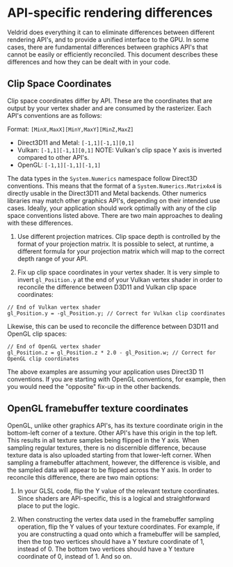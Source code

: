 # API-specific rendering differences

Veldrid does everything it can to eliminate differences between different rendering API's, and to provide a unified interface to the GPU. In some cases, there are fundamental differences between graphics API's that cannot be easily or efficiently reconciled. This document describes these differences and how they can be dealt with in your code.

## Clip Space Coordinates

Clip space coordinates differ by API. These are the coordinates that are output by your vertex shader and are consumed by the rasterizer. Each API's conventions are as follows:

Format: `[MinX,MaxX][MinY,MaxY][MinZ,MaxZ]`

* Direct3D11 and Metal: `[-1,1][-1,1][0,1]`
* Vulkan: `[-1,1][-1,1][0,1]` NOTE: Vulkan's clip space Y axis is inverted compared to other API's.
* OpenGL: `[-1,1][-1,1][-1,1]`

The data types in the `System.Numerics` namespace follow Direct3D conventions. This means that the format of a `System.Numerics.Matrix4x4` is directly usable in the Direct3D11 and Metal backends. Other numerics libraries may match other graphics API's, depending on their intended use cases. Ideally, your application should work optimally with any of the clip space conventions listed above. There are two main approaches to dealing with these differences.

1. Use different projection matrices. Clip space depth is controlled by the format of your projection matrix. It is possible to select, at runtime, a different formula for your projection matrix which will map to the correct depth range of your API.

2. Fix up clip space coordinates in your vertex shader. It is very simple to invert `gl_Position.y` at the end of your Vulkan vertex shader in order to reconcile the difference between D3D11 and Vulkan clip space coordinates:

```
// End of Vulkan vertex shader
gl_Position.y = -gl_Position.y; // Correct for Vulkan clip coordinates
```

 Likewise, this can be used to reconcile the difference between D3D11 and OpenGL clip spaces:

```
// End of OpenGL vertex shader
gl_Position.z = gl_Position.z * 2.0 - gl_Position.w; // Correct for OpenGL clip coordinates
```

The above examples are assuming your application uses Direct3D 11 conventions. If you are starting with OpenGL conventions, for example, then you would need the "opposite" fix-up in the other backends.

## OpenGL framebuffer texture coordinates

OpenGL, unlike other graphics API's, has its texture coordinate origin in the bottom-left corner of a texture. Other API's have this origin in the top left. This results in all texture samples being flipped in the Y axis. When sampling regular textures, there is no discernible difference, because texture data is also uploaded starting from that lower-left corner. When sampling a framebuffer attachment, however, the difference is visible, and the sampled data will appear to be flipped across the Y axis. In order to reconcile this difference, there are two main options:

1. In your GLSL code, flip the Y value of the relevant texture coordinates. Since shaders are API-specific, this is a logical and straightforward place to put the logic.

2. When constructing the vertex data used in the framebuffer sampling operation, flip the Y values of your texture coordinates. For example, if you are constructing a quad onto which a framebuffer will be sampled, then the top two vertices should have a Y texture coordinate of 1, instead of 0. The bottom two vertices should have a Y texture coordinate of 0, instead of 1. And so on.